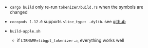 - `cargo build` only re-run `tokenizer/build.rs` when the symbols are changed
- `cocopods 1.12.0` supports `slice_type: .dylib`. see [github](https://github.com/CocoaPods/CocoaPods/blob/master/lib/cocoapods/xcode/xcframework/xcframework_slice.rb#L63-L77)

- `build-apple.sh`
  - if `LIBNAME=libgpt_tokenizer.a`, everything works well
